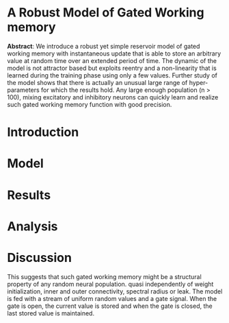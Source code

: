 # A Robust Model of Gated Working memory

**Abstract**: We introduce a robust yet simple reservoir model of gated working
memory with instantaneous update that is able to store an arbitrary value at
random time over an extended period of time. The dynamic of the model is not
attractor based but exploits reentry and a non-linearity that is learned during
the training phase using only a few values. Further study of the model shows
that there is actually an unusual large range of hyper-parameters for which the
results hold. Any large enough population (n > 100), mixing excitatory and
inhibitory neurons can quickly learn and realize such gated working memory
function with good precision.


# Introduction
# Model
# Results
# Analysis
# Discussion


This suggests that such gated working memory might be a structural property of
any random neural population. quasi independently of weight initialization,
inner and outer connectivity, spectral radius or leak. The model is fed with a
stream of uniform random values and a gate signal. When the gate is open, the
current value is stored and when the gate is closed, the last stored value is
maintained.
